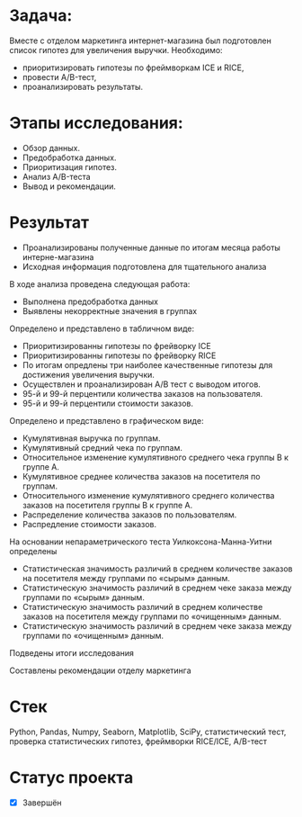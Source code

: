 # Задача:
Вместе с отделом маркетинга интернет-магазина был подготовлен список гипотез для увеличения выручки.
Необходимо:
- приоритизировать гипотезы по фреймворкам ICE и RICE,
- провести A/B-тест,
- проанализировать результаты.

# Этапы исследования:
- Обзор данных.
- Предобработка данных.
- Приоритизация гипотез.
- Анализ A/B-теста
- Вывод и рекомендации.

# Результат

- Проанализированы полученные данные по итогам месяца работы интерне-магазина
- Исходная информация подготовлена для тщательного анализа

В ходе анализа проведена следующая работа:
- Выполнена предобработка данных
- Выявлены некорректные значения в группах 

Определено и представлено в табличном виде:
- Приоритизированны гипотезы по фрейворку ICE
- Приоритизированны гипотезы по фрейворку RICE
- По итогам опредлены три наиболее качественные гипотезы для достижения увеличения выручки.
- Осуществлен и проанализирован А/В тест с выводом итогов.
- 95-й и 99-й перцентили количества заказов на пользователя.
- 95-й и 99-й перцентили стоимости заказов.

Определено и представлено в графическом виде:
- Кумулятивная выручка по группам.
- Кумулятивный средний чека по группам.
- Относительное изменение кумулятивного среднего чека группы B к группе A. 
- Кумулятивное среднее количества заказов на посетителя по группам. 
- Относительного изменение кумулятивного среднего количества заказов на посетителя группы B к группе A. 
- Распределение количества заказов по пользователям.
- Распредление стоимости заказов.

На основании непараметрического теста Уилкоксона-Манна-Уитни определены
- Статистическая значимость различий в среднем количестве заказов на посетителя между группами по «сырым» данным. 
- Статистическую значимость различий в среднем чеке заказа между группами по «сырым» данным. 
- Статистическую значимость различий в среднем количестве заказов на посетителя между группами по «очищенным» данным. 
- Статистическую значимость различий в среднем чеке заказа между группами по «очищенным» данным. 

Подведены итоги исследования

Составлены рекомендации отделу маркетинга 

# Стек
Python, Pandas, Numpy, Seaborn, Matplotlib, SciPy, статистический тест, проверка статистических гипотез, фреймворки RICE/ICE, A/B-тест 

# Статус проекта
- [x] Завершён

